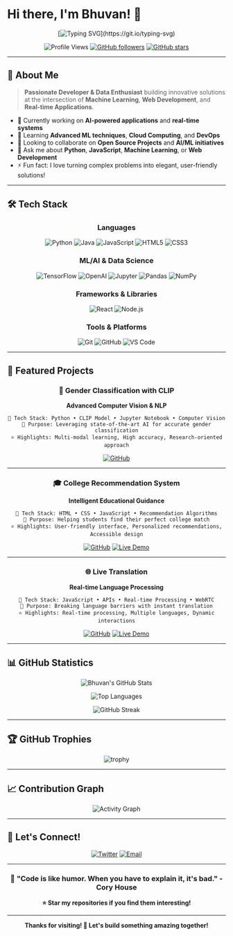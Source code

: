 # Hi there, I'm Bhuvan! 👋

<div align="center">
  
[![Typing SVG](https://readme-typing-svg.herokuapp.com?font=Fira+Code&weight=600&size=28&pause=1000&color=2E9EF7&center=true&vCenter=true&width=600&lines=ML+Engineer+%7C+Full-Stack+Developer;Building+AI-Powered+Solutions;Always+Learning+New+Technologies;Let's+Build+Something+Amazing!)](https://git.io/typing-svg)

</div>

<div align="center">
  
![Profile Views](https://komarev.com/ghpvc/?username=bhuvanvjak&label=Profile%20views&color=0e75b6&style=flat)
[![GitHub followers](https://img.shields.io/github/followers/bhuvanvjak?label=Followers&style=social)](https://github.com/bhuvanvjak)
[![GitHub stars](https://img.shields.io/github/stars/bhuvanvjak?label=Stars&style=social)](https://github.com/bhuvanvjak)

</div>

---

## 🚀 About Me

> **Passionate Developer & Data Enthusiast** building innovative solutions at the intersection of **Machine Learning**, **Web Development**, and **Real-time Applications**.

- 🔭 Currently working on **AI-powered applications** and **real-time systems**
- 🌱 Learning **Advanced ML techniques**, **Cloud Computing**, and **DevOps**
- 👯 Looking to collaborate on **Open Source Projects** and **AI/ML initiatives**
- 💬 Ask me about **Python**, **JavaScript**, **Machine Learning**, or **Web Development**
- ⚡ Fun fact: I love turning complex problems into elegant, user-friendly solutions!

---

## 🛠️ Tech Stack

<div align="center">

### Languages
![Python](https://img.shields.io/badge/Python-3776AB?style=for-the-badge&logo=python&logoColor=white)
![Java](https://img.shields.io/badge/Java-ED8B00?style=for-the-badge&logo=openjdk&logoColor=white)
![JavaScript](https://img.shields.io/badge/JavaScript-F7DF1E?style=for-the-badge&logo=javascript&logoColor=black)
![HTML5](https://img.shields.io/badge/HTML5-E34F26?style=for-the-badge&logo=html5&logoColor=white)
![CSS3](https://img.shields.io/badge/CSS3-1572B6?style=for-the-badge&logo=css3&logoColor=white)

### ML/AI & Data Science
![TensorFlow](https://img.shields.io/badge/TensorFlow-FF6F00?style=for-the-badge&logo=tensorflow&logoColor=white)
![OpenAI](https://img.shields.io/badge/OpenAI-412991?style=for-the-badge&logo=openai&logoColor=white)
![Jupyter](https://img.shields.io/badge/Jupyter-F37626?style=for-the-badge&logo=jupyter&logoColor=white)
![Pandas](https://img.shields.io/badge/Pandas-150458?style=for-the-badge&logo=pandas&logoColor=white)
![NumPy](https://img.shields.io/badge/NumPy-013243?style=for-the-badge&logo=numpy&logoColor=white)

### Frameworks & Libraries
![React](https://img.shields.io/badge/React-20232A?style=for-the-badge&logo=react&logoColor=61DAFB)
![Node.js](https://img.shields.io/badge/Node.js-43853D?style=for-the-badge&logo=node.js&logoColor=white)

### Tools & Platforms
![Git](https://img.shields.io/badge/Git-F05032?style=for-the-badge&logo=git&logoColor=white)
![GitHub](https://img.shields.io/badge/GitHub-100000?style=for-the-badge&logo=github&logoColor=white)
![VS Code](https://img.shields.io/badge/VS_Code-007ACC?style=for-the-badge&logo=visual-studio-code&logoColor=white)

</div>

---

## 🎯 Featured Projects

<div align="center">

### 🤖 Gender Classification with CLIP
**Advanced Computer Vision & NLP**
```
🔧 Tech Stack: Python • CLIP Model • Jupyter Notebook • Computer Vision
🎯 Purpose: Leveraging state-of-the-art AI for accurate gender classification
⭐ Highlights: Multi-modal learning, High accuracy, Research-oriented approach
```
[![GitHub](https://img.shields.io/badge/View_Code-181717?style=for-the-badge&logo=github&logoColor=white)](https://github.com/bhuvanvjak/gender-classification-with-CLIP)

---

### 🎓 College Recommendation System
**Intelligent Educational Guidance**
```
🔧 Tech Stack: HTML • CSS • JavaScript • Recommendation Algorithms
🎯 Purpose: Helping students find their perfect college match
⭐ Highlights: User-friendly interface, Personalized recommendations, Accessible design
```
[![GitHub](https://img.shields.io/badge/View_Code-181717?style=for-the-badge&logo=github&logoColor=white)](https://github.com/bhuvanvjak/CollegeRecommendationSystem) [![Live Demo](https://img.shields.io/badge/Live_Demo-4285F4?style=for-the-badge&logo=google-chrome&logoColor=white)](https://collegerecommendationsystem-1.onrender.com/)

---

### 🌐 Live Translation
**Real-time Language Processing**
```
🔧 Tech Stack: JavaScript • APIs • Real-time Processing • WebRTC
🎯 Purpose: Breaking language barriers with instant translation
⭐ Highlights: Real-time processing, Multiple languages, Dynamic interactions
```
[![GitHub](https://img.shields.io/badge/View_Code-181717?style=for-the-badge&logo=github&logoColor=white)](https://github.com/bhuvanvjak/LiveTranslation) [![Live Demo](https://img.shields.io/badge/Live_Demo-4285F4?style=for-the-badge&logo=google-chrome&logoColor=white)](https://livetranslation.onrender.com)

</div>

---

## 📊 GitHub Statistics

<div align="center">
  
![Bhuvan's GitHub Stats](https://github-readme-stats.vercel.app/api?username=bhuvanvjak&show_icons=true&theme=tokyonight&hide_border=true&count_private=true)

![Top Languages](https://github-readme-stats.vercel.app/api/top-langs/?username=bhuvanvjak&layout=compact&theme=tokyonight&hide_border=true)

![GitHub Streak](https://github-readme-streak-stats.herokuapp.com/?user=bhuvanvjak&theme=tokyonight&hide_border=true)

</div>

---

## 🏆 GitHub Trophies

<div align="center">
  
![trophy](https://github-profile-trophy.vercel.app/?username=bhuvanvjak&theme=tokyonight&no-frame=true&no-bg=true&margin-w=4)

</div>

---

## 📈 Contribution Graph

<div align="center">

![Activity Graph](https://github-readme-activity-graph.vercel.app/graph?username=bhuvanvjak&theme=tokyo-night&hide_border=true)

</div>

---

## 🤝 Let's Connect!

<div align="center">

[![Twitter](https://img.shields.io/badge/Twitter-1DA1F2?style=for-the-badge&logo=twitter&logoColor=white)](https://x.com/randomsinnerw)
[![Email](https://img.shields.io/badge/Email-D14836?style=for-the-badge&logo=gmail&logoColor=white)](bhuvanesh9139@gmail.com)

</div>

---

<div align="center">

### 💫 "Code is like humor. When you have to explain it, it's bad." - Cory House

**⭐ Star my repositories if you find them interesting!**



</div>

---

<div align="center">
  
**Thanks for visiting! 🚀 Let's build something amazing together!**

</div>

